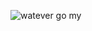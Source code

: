 



![watever go my](https://github.com/user-attachments/assets/3b6e52ba-6520-45f6-9164-c7a75bbbe8a1)



